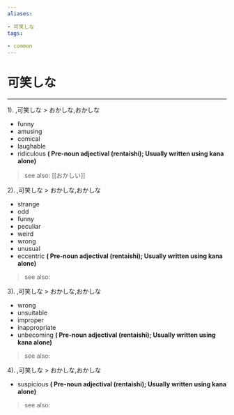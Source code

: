 ```yaml
---
aliases:
    
- 可笑しな
tags:
    
- common
---
```


# 可笑しな
---
1).
,可笑しな > おかしな,おかしな

- funny
- amusing
- comical
- laughable
- ridiculous
**( Pre-noun adjectival (rentaishi); Usually written using kana alone)**
> see also:  [[おかしい]]
            
2).
,可笑しな > おかしな,おかしな

- strange
- odd
- funny
- peculiar
- weird
- wrong
- unusual
- eccentric
**( Pre-noun adjectival (rentaishi); Usually written using kana alone)**
> see also: 
            
3).
,可笑しな > おかしな,おかしな

- wrong
- unsuitable
- improper
- inappropriate
- unbecoming
**( Pre-noun adjectival (rentaishi); Usually written using kana alone)**
> see also: 
            
4).
,可笑しな > おかしな,おかしな

- suspicious
**( Pre-noun adjectival (rentaishi); Usually written using kana alone)**
> see also: 
            